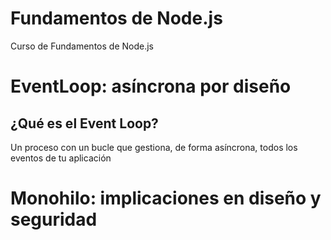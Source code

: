 # Fundamentos de Node.js
Curso de Fundamentos de Node.js

# EventLoop: asíncrona por diseño

## ¿Qué es el Event Loop?
Un proceso con un bucle que gestiona, de forma asíncrona, todos los eventos de tu aplicación


# Monohilo: implicaciones en diseño y seguridad

